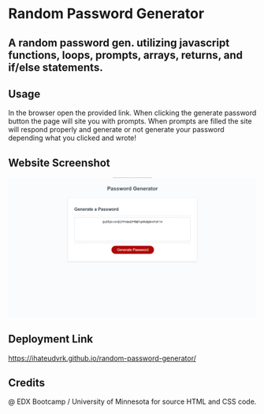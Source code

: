 # Random Password Generator

## A random password gen. utilizing javascript functions, loops, prompts, arrays, returns, and if/else statements.

## Usage
In the browser open the provided link. When clicking the generate password button the page will site you with prompts. When prompts are filled the site will respond properly and generate or not generate your password depending what you clicked and wrote!

## Website Screenshot
<img src="Assets/Imgs/Website.png">

## Deployment Link
https://ihateudvrk.github.io/random-password-generator/

## Credits
@ EDX Bootcamp / University of Minnesota for source HTML and CSS code.